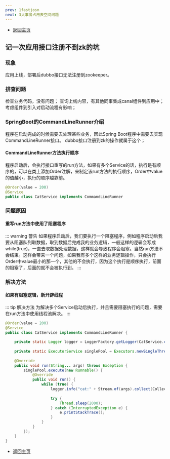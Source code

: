 ```yaml
---
prev: 1fastjosn
next: 3大事务占用表空间问题
---
```

* [返回主页](../home.md)
## 记一次应用接口注册不到zk的坑
### 现象
应用上线，部署后dubbo接口无法注册到zookeeper。

### 排查问题
检查业务代码，没有问题；
查询上线内容，有其他同事集成canal组件到应用中；
考虑组件到引入对启动流程有影响；

### SpringBoot的CommandLineRunner介绍
程序在启动完成的时候需要去处理某些业务，因此Spring Boot程序中需要去实现CommandLineRunner接口。
dubbo接口注册到zk的操作就属于这个；
#### CommandLineRunner方法执行顺序
程序启动后，会执行接口重写的run方法，如果有多个Service的话，执行是有顺序的，可以在类上添加Order注解，来制定该run方法的执行顺序，Order中value的值越小，执行的顺序越靠前。
```java
@Order(value = 200)
@Service
public class CatService implements CommandLineRunner
```
### 问题原因
#### 重写run方法中使用了阻塞程序
::: warning 警告
如果程序启动后，我们要执行一个阻塞程序，例如程序启动后我要从阻塞队列取数据，取到数据后完成我的业务逻辑，一般这样的逻辑会写成while(true)，一直去取数据处理数据，这样就会导致程序会阻塞。当然run方法不会结束。这样会带来一个问题，如果我有多个这样的业务逻辑操作，只会执行Order中value最小的那一个，其他的不会执行，因为这个执行是顺序执行，前面的阻塞了，后面的就不会被执行到。
:::

### 解决方法
#### 如果有阻塞逻辑，新开辟线程
::: tip 解决方法
为解决多个Service启动后执行，并且需要阻塞执行的问题，需要在run方法中使用线程池解决。
:::

```java {11}
@Order(value = 200)
@Service
public class CatService implements CommandLineRunner {
 
    private static Logger logger = LoggerFactory.getLogger(CatService.class);
 
    private static ExecutorService singlePool = Executors.newSingleThreadExecutor();
 
    @Override
    public void run(String... args) throws Exception {
        singlePool.execute(new Runnable() {
            @Override
            public void run() {
                while (true) {
                    logger.info("cat:" + Stream.of(args).collect(Collectors.joining("-")));
 
                    try {
                        Thread.sleep(2000);
                    } catch (InterruptedException e) {
                        e.printStackTrace();
                    }
                }
            }
        });
    }
}
```
* [返回主页](../home.md)